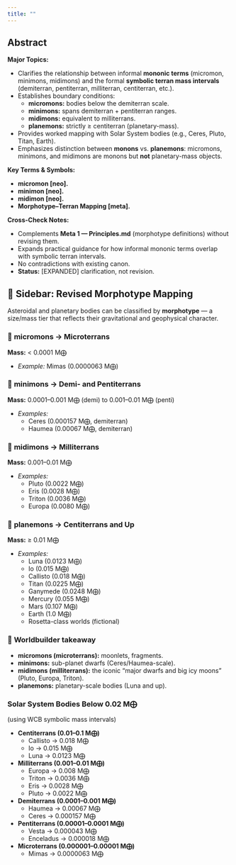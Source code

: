 ```yaml
---
title: ""
---
```



## Abstract  
**Major Topics:**  
- Clarifies the relationship between informal **mononic  terms** (micromon, minimons, midimons) and the formal **symbolic terran mass intervals** (demiterran, pentiterran, milliterran, centiterran, etc.).  
- Establishes boundary conditions:  
  - **micromons:** bodies below the demiterran scale.  
  - **minimons:** spans demiterran + pentiterran ranges.  
  - **midimons:** equivalent to milliterrans.  
  - **planemons:** strictly ≥ centiterran (planetary-mass).  
- Provides worked mapping with Solar System bodies (e.g., Ceres, Pluto, Titan, Earth).  
- Emphasizes distinction between **monons** vs. **planemons**: micromons, minimons, and midimons are monons but **not** planetary-mass objects.  

**Key Terms & Symbols:**  
- **micromon [neo].**  
- **minimon [neo].**  
- **midimon [neo].**  
- **Morphotype–Terran Mapping [meta].**  

**Cross-Check Notes:**  
- Complements **Meta 1 — Principles.md** (morphotype definitions) without revising them.  
- Expands practical guidance for how informal mononic terms overlap with symbolic terran intervals.  
- No contradictions with existing canon.  
- **Status:** [EXPANDED] clarification, not revision.  





## 📎 Sidebar: Revised Morphotype Mapping

Asteroidal and planetary bodies can be classified by **morphotype** — a size/mass tier that reflects their gravitational and geophysical character.


### 🔹 **micromons** → Microterrans
**Mass:** < 0.0001 M⨁
- _Example:_ Mimas (0.0000063 M⨁)


### 🔹 **minimons** → Demi- and Pentiterrans
**Mass:** 0.0001–0.001 M⨁ (demi) to 0.001–0.01 M⨁ (penti)
- _Examples:_    
    - Ceres (0.000157 M⨁, demiterran)        
    - Haumea (0.00067 M⨁, demiterran)


### 🔹 **midimons** → Milliterrans
**Mass:** 0.001–0.01 M⨁
- _Examples:_    
    - Pluto (0.0022 M⨁)        
    - Eris (0.0028 M⨁)        
    - Triton (0.0036 M⨁)        
    - Europa (0.0080 M⨁)


### 🔹 **planemons** → Centiterrans and Up
**Mass:** ≥ 0.01 M⨁
- _Examples:_    
    - Luna (0.0123 M⨁)        
    - Io (0.015 M⨁)        
    - Callisto (0.018 M⨁)        
    - Titan (0.0225 M⨁)        
    - Ganymede (0.0248 M⨁)        
    - Mercury (0.055 M⨁)        
    - Mars (0.107 M⨁)        
    - Earth (1.0 M⨁)        
    - Rosetta-class worlds (fictional)


### 📖 **Worldbuilder takeaway**
- **micromons (microterrans):** moonlets, fragments.    
- **minimons:** sub-planet dwarfs (Ceres/Haumea-scale).    
- **midimons (milliterrans):** the iconic “major dwarfs and big icy moons” (Pluto, Europa, Triton).  
- **planemons:** planetary-scale bodies (Luna and up).

### **Solar System Bodies Below 0.02 M⨁**

(using WCB symbolic mass intervals)
- **Centiterrans (0.01–0.1 M⨁)**    
    - Callisto → 0.018 M⨁        
    - Io → 0.015 M⨁        
    - Luna → 0.0123 M⨁
- **Milliterrans (0.001–0.01 M⨁)**    
    - Europa → 0.008 M⨁        
    - Triton → 0.0036 M⨁        
    - Eris → 0.0028 M⨁        
    - Pluto → 0.0022 M⨁
- **Demiterrans (0.0001–0.001 M⨁)**    
    - Haumea → 0.00067 M⨁        
    - Ceres → 0.000157 M⨁
- **Pentiterrans (0.00001–0.0001 M⨁)**    
    - Vesta → 0.000043 M⨁        
    - Enceladus → 0.000018 M⨁
- **Microterrans (0.000001–0.00001 M⨁)**    
    - Mimas → 0.0000063 M⨁
